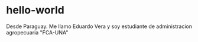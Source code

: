 # hello-world
Desde Paraguay.
Me llamo Eduardo Vera y soy estudiante de administracion agropecuaria "FCA-UNA"
